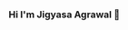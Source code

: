 ### Hi I'm Jigyasa Agrawal 👋

<!--
**JigyasaAgrawal/jigyasaagrawal** is a ✨ _special_ ✨ repository because its `README.md` (this file) appears on your GitHub profile.

An software engineer from India

- 🌱 I’m currently learning Machine Learning
- 💬 Ask me about Data Science
- 📫 How to reach me: jigyasaagrawal28@gmail.com
-->

